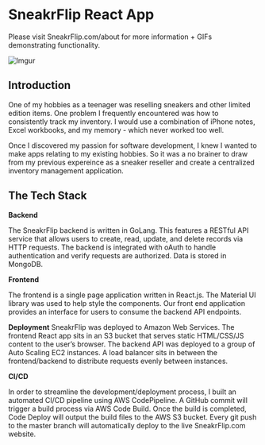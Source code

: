 # SneakrFlip React App
Please visit SneakrFlip.com/about for more information + GIFs demonstrating functionality.

  ![Imgur](https://i.imgur.com/i8gPMcn.png)

## Introduction
  
One of my hobbies as a teenager was reselling sneakers and other limited edition items. One problem I frequently encountered was how to consistently track my inventory. I would use a combination of iPhone notes, Excel workbooks, and my memory - which never worked too well.

Once I discovered my passion for software development, I knew I wanted to make apps relating to my existing hobbies. So it was a no brainer to draw from my previous expereince as a sneaker reseller and create a centralized inventory management application.

## The Tech Stack

**Backend**

The SneakrFlip backend is written in GoLang. This features a RESTful API service that allows users to create, read, update, and delete records via HTTP requests. The backend is integrated with oAuth to handle authentication and verify requests are authorized. Data is stored in MongoDB.

**Frontend**

The frontend is a single page application written in React.js. The Material UI library was used to help style the components. Our front end application provides an interface for users to consume the backend API endpoints.
 
**Deployment**
SneakrFlip was deployed to Amazon Web Services. The frontend React app sits in an S3 bucket that serves static HTML/CSS/JS content to the user’s browser. The backend API was deployed to a group of Auto Scaling EC2 instances. A load balancer sits in between the frontend/backend to distribute requests evenly between instances.

**CI/CD**

In order to streamline the development/deployment process, I built an automated CI/CD pipeline using AWS CodePipeline. A GitHub commit will trigger a build process via AWS Code Build. Once the build is completed, Code Deploy will output the build files to the AWS S3 bucket. Every git push to the master branch will automatically deploy to the live SneakrFlip.com website.